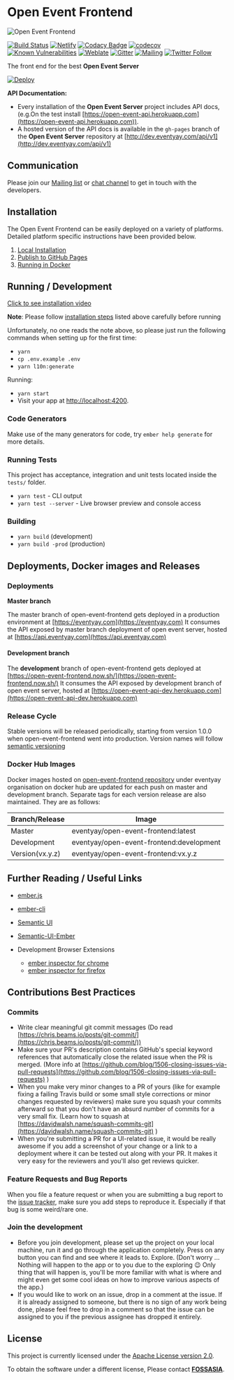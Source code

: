# Open Event Frontend
![Open Event Frontend](docs/images/Frontend_Branding.png)

[![Build Status](https://github.com/fossasia/open-event-frontend/workflows/CI/badge.svg?branch=development)](https://github.com/fossasia/open-event-frontend/actions?query=workflow%3Aci)
[![Netlify](https://img.shields.io/netlify/89d57fdc-826c-400b-af13-c542e9513f62)](https://app.netlify.com/sites/open-event/deploys)
[![Codacy Badge](https://api.codacy.com/project/badge/Grade/0d51cf60fc734d3699fd6eff6054e483)](https://www.codacy.com/app/fossasia/open-event-frontend?utm_source=github.com&amp;utm_medium=referral&amp;utm_content=fossasia/open-event-frontend&amp;utm_campaign=Badge_Grade)
[![codecov](https://codecov.io/gh/fossasia/open-event-frontend/branch/development/graph/badge.svg)](https://codecov.io/gh/fossasia/open-event-frontend)
[![Known Vulnerabilities](https://snyk.io/test/github/fossasia/open-event-frontend/badge.svg)](https://snyk.io/test/github/fossasia/open-event-frontend)
[![Weblate](https://hosted.weblate.org/widgets/open-event/-/frontend/svg-badge.svg)](https://hosted.weblate.org/projects/open-event/frontend/)
[![Gitter](https://img.shields.io/badge/chat-on%20gitter-ff006f.svg?style=flat-square)](https://gitter.im/fossasia/open-event-frontend)
[![Mailing](https://img.shields.io/badge/Mailing-List-red.svg)](https://groups.google.com/forum/#!forum/open-event)
[![Twitter Follow](https://img.shields.io/twitter/follow/eventyay.svg?style=social&label=Follow&maxAge=2592000?style=flat-square)](https://twitter.com/eventyay)

The front end for the best **Open Event Server**

[![Deploy](https://www.herokucdn.com/deploy/button.svg)](https://heroku.com/deploy)

**API Documentation:**
-   Every installation of the **Open Event Server** project includes API docs,(e.g.On the test install [https://open-event-api.herokuapp.com](https://open-event-api.herokuapp.com)).
-   A hosted version of the API docs is available in the `gh-pages` branch of the **Open Event Server** repository at [http://dev.eventyay.com/api/v1](http://dev.eventyay.com/api/v1)

## Communication

Please join our [Mailing list](https://groups.google.com/forum/#!forum/open-event) or [chat channel](https://gitter.im/fossasia/open-event-frontend) to get in touch with the developers.

## Installation

The Open Event Frontend can be easily deployed on a variety of platforms. Detailed platform specific instructions have been provided below.

1.  [Local Installation](/docs/installation/local.md)
2.  [Publish to GitHub Pages](/docs/installation/Publish-to-GitHub-Pages.md)
3.  [Running in Docker](/docs/installation/docker.md)

## Running / Development

[Click to see installation video](https://asciinema.org/a/370458?speed=5&autoplay=1)

**Note**: Please follow [installation steps](/docs/installation/local.md#steps) listed above carefully before running 

Unfortunately, no one reads the note above, so please just run the following commands when setting up for the first time:
-   `yarn`
-   `cp .env.example .env`
-   `yarn l10n:generate`

Running:
-   `yarn start`
-   Visit your app at [http://localhost:4200](http://localhost:4200).

### Code Generators

Make use of the many generators for code, try `ember help generate` for more details.

### Running Tests

This project has acceptance, integration and unit tests located inside the `tests/` folder.

-   `yarn test` - CLI output
-   `yarn test --server` - Live browser preview and console access

### Building

-   `yarn build` (development)
-   `yarn build -prod` (production)

## Deployments, Docker images and Releases

### Deployments
**Master branch** 

The master branch of open-event-frontend gets deployed in a production environment at [https://eventyay.com](https://eventyay.com)
It consumes the API exposed by master branch deployment of open event server, hosted at [https://api.eventyay.com](https://api.eventyay.com)

#### Development branch

The **development** branch of open-event-frontend gets deployed at [https://open-event-frontend.now.sh/](https://open-event-frontend.now.sh/)
It consumes the API exposed by development branch of open event server, hosted at [https://open-event-api-dev.herokuapp.com](https://open-event-api-dev.herokuapp.com)

### Release Cycle

Stable versions will be released periodically, starting from version 1.0.0 when open-event-frontend went into production. Version names will follow [semantic versioning](https://semver.org/)

### Docker Hub Images
Docker images hosted on [open-event-frontend repository](https://cloud.docker.com/u/eventyay/repository/docker/eventyay/open-event-frontend) under eventyay organisation on docker hub are updated for each push on master and development branch. Separate tags for each version release are also maintained. They are as follows:

| Branch/Release  | Image                                    |
| --------------- | ---------------------------------------- |
| Master          | eventyay/open-event-frontend:latest      |
| Development     | eventyay/open-event-frontend:development | 
| Version(vx.y.z) | eventyay/open-event-frontend:vx.y.z      |

## Further Reading / Useful Links

-   [ember.js](https://emberjs.com/)

-   [ember-cli](https://ember-cli.com/)

-   [Semantic UI](https://semantic-ui.com/)

-   [Semantic-UI-Ember](https://semantic-org.github.io/Semantic-UI-Ember/)

-   Development Browser Extensions
    -   [ember inspector for chrome](https://chrome.google.com/webstore/detail/ember-inspector/bmdblncegkenkacieihfhpjfppoconhi)
    -   [ember inspector for firefox](https://addons.mozilla.org/en-US/firefox/addon/ember-inspector/)

## Contributions Best Practices

### Commits

-   Write clear meaningful git commit messages (Do read [https://chris.beams.io/posts/git-commit/](https://chris.beams.io/posts/git-commit/))
-   Make sure your PR's description contains GitHub's special keyword references that automatically close the related issue when the PR is merged. (More info at [https://github.com/blog/1506-closing-issues-via-pull-requests](https://github.com/blog/1506-closing-issues-via-pull-requests) )
-   When you make very minor changes to a PR of yours (like for example fixing a failing Travis build or some small style corrections or minor changes requested by reviewers) make sure you squash your commits afterward so that you don't have an absurd number of commits for a very small fix. (Learn how to squash at [https://davidwalsh.name/squash-commits-git](https://davidwalsh.name/squash-commits-git) )
-   When you're submitting a PR for a UI-related issue, it would be really awesome if you add a screenshot of your change or a link to a deployment where it can be tested out along with your PR. It makes it very easy for the reviewers and you'll also get reviews quicker.

### Feature Requests and Bug Reports

When you file a feature request or when you are submitting a bug report to the [issue tracker](https://github.com/fossasia/open-event-frontend/issues), make sure you add steps to reproduce it. Especially if that bug is some weird/rare one.

### Join the development

-   Before you join development, please set up the project on your local machine, run it and go through the application completely. Press on any button you can find and see where it leads to. Explore. (Don't worry ... Nothing will happen to the app or to you due to the exploring :wink: Only thing that will happen is, you'll be more familiar with what is where and might even get some cool ideas on how to improve various aspects of the app.)
-   If you would like to work on an issue, drop in a comment at the issue. If it is already assigned to someone, but there is no sign of any work being done, please feel free to drop in a comment so that the issue can be assigned to you if the previous assignee has dropped it entirely.

## License

This project is currently licensed under the [Apache License version 2.0](LICENSE).

To obtain the software under a different license, Please contact **[FOSSASIA](https://blog.fossasia.org/contact/)**.

